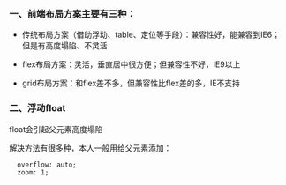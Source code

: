 ### 一、前端布局方案主要有三种：

* 传统布局方案（借助浮动、table、定位等手段）：兼容性好，能兼容到IE6；但是有高度塌陷、不灵活

* flex布局方案：灵活，垂直居中很方便；但兼容性不好，IE9以上

* grid布局方案：和flex差不多，但兼容性比flex差的多，IE不支持

### 二、浮动float

float会引起父元素高度塌陷

解决方法有很多种，本人一般用给父元素添加：

```
  overflow: auto;
  zoom: 1;
```



